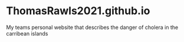 # ThomasRawls2021.github.io
My teams personal website that describes the danger of cholera in the carribean islands 
